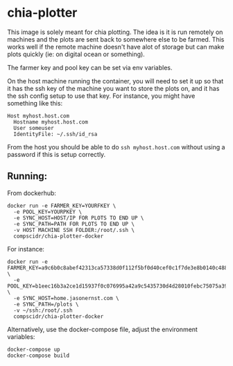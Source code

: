 # chia-plotter
This image is solely meant for chia plotting. The idea is it is run remotely
on machines and the plots are sent back to somewhere else to be farmed. This
works well if the remote machine doesn't have alot of storage but can make plots
quickly (ie: on digital ocean or something).

The farmer key and pool key can be set via env variables.

On the host machine running the container, you will need to set it up so that it
has the ssh key of the machine you want to store the plots on, and it has the
ssh config setup to use that key. For instance, you might have something like
this:
```
Host myhost.host.com
  Hostname myhost.host.com
  User someuser
  IdentityFile: ~/.ssh/id_rsa
```
From the host you should be able to do `ssh myhost.host.com` without using a
password if this is setup correctly.

## Running:
From dockerhub:
```
docker run -e FARMER_KEY=YOURFKEY \
  -e POOL_KEY=YOURPKEY \
  -e SYNC_HOST=HOST/IP FOR PLOTS TO END UP \
  -e SYNC_PATH=PATH FOR PLOTS TO END UP \
  -v HOST MACHINE SSH FOLDER:/root/.ssh \
  compscidr/chia-plotter-docker
```

For instance:
```
docker run -e FARMER_KEY=a9c6b0c8abef42313ca57338d0f112f5bf0d40cef0c1f7de3e8b0140c488c4cde58b38b8869bd42617b49811a95e4130 \
  -e POOL_KEY=b1eec16b3a2ce1d15937f0c076995a42a9c5435730d4d28010febc75075a392f6919d167c278095b10153cec9a9ec77f \
  -e SYNC_HOST=home.jasonernst.com \
  -e SYNC_PATH=/plots \
  -v ~/ssh:/root/.ssh 
  compscidr/chia-plotter-docker
```

Alternatively, use the docker-compose file, adjust the environment variables:

```
docker-compose up
docker-compose build
```
